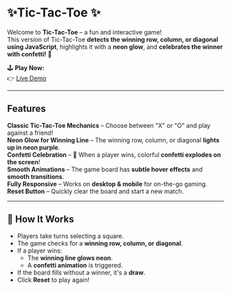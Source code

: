 # ✨Tic-Tac-Toe ✨

Welcome to **Tic-Tac-Toe** – a fun and interactive game!  
This version of Tic-Tac-Toe **detects the winning row, column, or diagonal using JavaScript**, highlights it with a **neon glow**, and **celebrates the winner with confetti!** 🎊  

🕹️ **Play Now:**  
👉 [Live Demo](https://pratikshadpai.github.io/js-browser-game-tic-tac-toe-lab/)

---

##  Features

 **Classic Tic-Tac-Toe Mechanics** – Choose between "X" or "O" and play against a friend!  
 **Neon Glow for Winning Line** – The winning row, column, or diagonal **lights up in neon purple**.  
 **Confetti Celebration** – 🎉 When a player wins, colorful **confetti explodes on the screen**!  
 **Smooth Animations** – The game board has **subtle hover effects** and **smooth transitions**.  
 **Fully Responsive** – Works on **desktop & mobile** for on-the-go gaming.  
 **Reset Button** – Quickly clear the board and start a new match.  

---

## 🎨 How It Works

- Players take turns selecting a square.
- The game checks for a **winning row, column, or diagonal**.
- If a player wins:
  - The **winning line glows neon**.  
  - A **confetti animation** is triggered.  
- If the board fills without a winner, it's a **draw**.
- Click **Reset** to play again!


